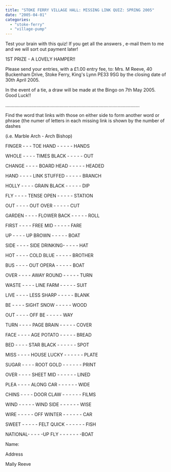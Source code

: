 ```yaml
---
title: "STOKE FERRY VILLAGE HALL: MISSING LINK QUIZ: SPRING 2005"
date: "2005-04-01"
categories: 
  - "stoke-ferry"
  - "village-pump"
---
```


Test your brain with this quiz! If you get all the answers , e-mail them to me and we will sort out payment later!

1ST PRIZE - A LOVELY HAMPER!!

Please send your entries, with a £1.00 entry fee, to: Mrs. M Reeve, 40 Buckenham Drive, Stoke Ferry, King's Lynn PE33 9SG by the closing date of 30th April 2005.

In the event of a tie, a draw will be made at the Bingo on 7th May 2005. Good Luck!!

........................................................................................................

Find the word that links with those on either side to form another word or phrase (the numer of letters in each missing link is shown by the number of dashes

(i.e. Marble Arch - Arch Bishop)

FINGER - - - TOE HAND - - - - - HANDS

WHOLE - - - - TIMES BLACK - - - - - OUT

CHANGE - - - - BOARD HEAD - - - - - HEADED

HAND - - - - LINK STUFFED - - - - - BRANCH

HOLLY - - - - GRAIN BLACK - - - - - DIP

FLY - - - - TENSE OPEN - - - - - STATION

OUT - - - - OUT OVER - - - - - CUT

GARDEN - - - - FLOWER BACK - - - - - ROLL

FIRST - - - - FREE MID - - - - - FARE

UP - - - - UP BROWN - - - - - BOAT

SIDE - - - - SIDE DRINKING- - - - - HAT

HOT - - - - COLD BLUE - - - - - BROTHER

BUS - - - - OUT OPERA - - - - - BOAT

OVER - - - - AWAY ROUND - - - - - TURN

WASTE - - - - LINE FARM - - - - - SUIT

LIVE - - - - LESS SHARP - - - - - BLANK

BE - - - - SIGHT SNOW - - - - - WOOD

OUT - - - - OFF BE - - - - - WAY

TURN - - - - PAGE BRAIN - - - - - COVER

FACE - - - - AGE POTATO - - - - - BREAD

BED - - - - STAR BLACK - - - - - - SPOT

MISS - - - - HOUSE LUCKY - - - - - - PLATE

SUGAR - - - - ROOT GOLD - - - - - - PRINT

OVER - - - - SHEET MID - - - - - - LINED

PLEA - - - - ALONG CAR - - - - - - WIDE

CHINS - - - - DOOR CLAW - - - - - - FILMS

WIND - - - - - WIND SIDE - - - - - - WISE

WIRE - - - - - OFF WINTER - - - - - - CAR

SWEET - - - - - FELT QUICK - - - - - - FISH

NATIONAL- - - - -UP FLY - - - - - - -BOAT

Name:

Address

Mally Reeve
